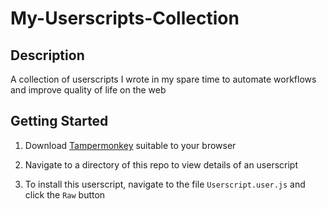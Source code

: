 # My-Userscripts-Collection
## Description

A collection of userscripts I wrote in my spare time to automate workflows and improve quality of life on the web

## Getting Started
1. Download [Tampermonkey](https://www.tampermonkey.net) suitable to your browser

2. Navigate to a directory of this repo to view details of an userscript

3. To install this userscript, navigate to the file `Userscript.user.js` and click the `Raw` button